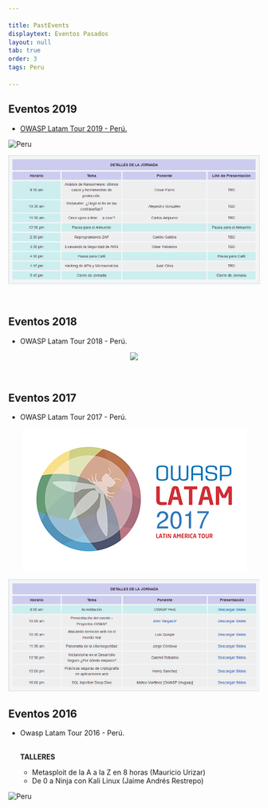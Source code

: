 ```yaml
---

title: PastEvents
displaytext: Eventos Pasados
layout: null
tab: true
order: 3
tags: Peru

---
```



## Eventos 2019

* [OWASP Latam Tour 2019 - Perú.](https://twitter.com/OWASP_Peru/status/1127392848196788224)

![Peru](https://pbs.twimg.com/profile_banners/322443324/1555721486/1500x500)

![Peru](assets/images/detalles-jornada-2019.png)

<br>

## Eventos 2018

* OWASP Latam Tour 2018 - Perú.

<p align="center">
<img src="https://pbs.twimg.com/media/DaCL4SXX4AAXmmz?format=jpg&name=900x900">
</p>

<br>

## Eventos 2017

* OWASP Latam Tour 2017 - Perú.

<center>
	<img src="assets/images/Latam_logo_2017.jpg">
</center>

![Peru](assets/images/detalles-jornada-2017.png)


## Eventos 2016

* Owasp Latam Tour 2016 - Perú.

  <b><br>TALLERES</b>
    <ul>
    	<li>Metasploit de la A a la Z en 8 horas (Mauricio Urizar)</li>
    	<li>De 0 a Ninja con Kali Linux (Jaime Andrés Restrepo)</li>
    </ul>

![Peru](https://pbs.twimg.com/media/CfYdRllWsAAELe4?format=jpg&name=medium)

